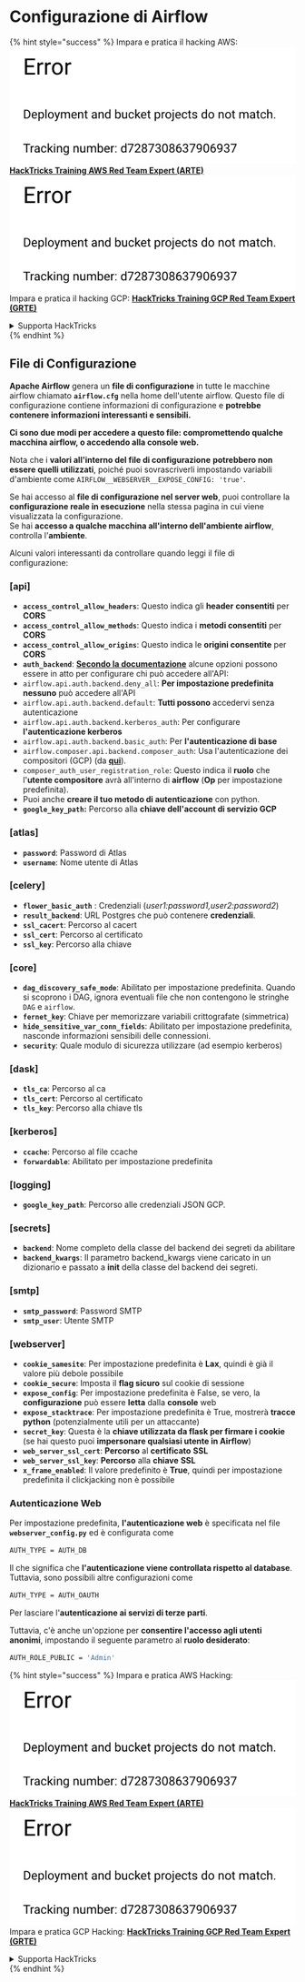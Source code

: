 # Configurazione di Airflow

{% hint style="success" %}
Impara e pratica il hacking AWS:<img src="../../.gitbook/assets/image (1) (1).png" alt="" data-size="line">[**HackTricks Training AWS Red Team Expert (ARTE)**](https://training.hacktricks.xyz/courses/arte)<img src="../../.gitbook/assets/image (1) (1).png" alt="" data-size="line">\
Impara e pratica il hacking GCP: <img src="../../.gitbook/assets/image (2).png" alt="" data-size="line">[**HackTricks Training GCP Red Team Expert (GRTE)**<img src="../../.gitbook/assets/image (2).png" alt="" data-size="line">](https://training.hacktricks.xyz/courses/grte)

<details>

<summary>Supporta HackTricks</summary>

* Controlla i [**piani di abbonamento**](https://github.com/sponsors/carlospolop)!
* **Unisciti al** 💬 [**gruppo Discord**](https://discord.gg/hRep4RUj7f) o al [**gruppo telegram**](https://t.me/peass) o **seguici** su **Twitter** 🐦 [**@hacktricks\_live**](https://twitter.com/hacktricks\_live)**.**
* **Condividi trucchi di hacking inviando PR ai** [**HackTricks**](https://github.com/carlospolop/hacktricks) e [**HackTricks Cloud**](https://github.com/carlospolop/hacktricks-cloud) repos di github.

</details>
{% endhint %}

## File di Configurazione

**Apache Airflow** genera un **file di configurazione** in tutte le macchine airflow chiamato **`airflow.cfg`** nella home dell'utente airflow. Questo file di configurazione contiene informazioni di configurazione e **potrebbe contenere informazioni interessanti e sensibili.**

**Ci sono due modi per accedere a questo file: compromettendo qualche macchina airflow, o accedendo alla console web.**

Nota che i **valori all'interno del file di configurazione** **potrebbero non essere quelli utilizzati**, poiché puoi sovrascriverli impostando variabili d'ambiente come `AIRFLOW__WEBSERVER__EXPOSE_CONFIG: 'true'`.

Se hai accesso al **file di configurazione nel server web**, puoi controllare la **configurazione reale in esecuzione** nella stessa pagina in cui viene visualizzata la configurazione.\
Se hai **accesso a qualche macchina all'interno dell'ambiente airflow**, controlla l'**ambiente**.

Alcuni valori interessanti da controllare quando leggi il file di configurazione:

### \[api]

* **`access_control_allow_headers`**: Questo indica gli **header** **consentiti** per **CORS**
* **`access_control_allow_methods`**: Questo indica i **metodi consentiti** per **CORS**
* **`access_control_allow_origins`**: Questo indica le **origini consentite** per **CORS**
* **`auth_backend`**: [**Secondo la documentazione**](https://airflow.apache.org/docs/apache-airflow/stable/security/api.html) alcune opzioni possono essere in atto per configurare chi può accedere all'API:
* `airflow.api.auth.backend.deny_all`: **Per impostazione predefinita nessuno** può accedere all'API
* `airflow.api.auth.backend.default`: **Tutti possono** accedervi senza autenticazione
* `airflow.api.auth.backend.kerberos_auth`: Per configurare **l'autenticazione kerberos**
* `airflow.api.auth.backend.basic_auth`: Per **l'autenticazione di base**
* `airflow.composer.api.backend.composer_auth`: Usa l'autenticazione dei compositori (GCP) (da [**qui**](https://cloud.google.com/composer/docs/access-airflow-api)).
* `composer_auth_user_registration_role`: Questo indica il **ruolo** che l'**utente compositore** avrà all'interno di **airflow** (**Op** per impostazione predefinita).
* Puoi anche **creare il tuo metodo di autenticazione** con python.
* **`google_key_path`:** Percorso alla **chiave dell'account di servizio GCP**

### **\[atlas]**

* **`password`**: Password di Atlas
* **`username`**: Nome utente di Atlas

### \[celery]

* **`flower_basic_auth`** : Credenziali (_user1:password1,user2:password2_)
* **`result_backend`**: URL Postgres che può contenere **credenziali**.
* **`ssl_cacert`**: Percorso al cacert
* **`ssl_cert`**: Percorso al certificato
* **`ssl_key`**: Percorso alla chiave

### \[core]

* **`dag_discovery_safe_mode`**: Abilitato per impostazione predefinita. Quando si scoprono i DAG, ignora eventuali file che non contengono le stringhe `DAG` e `airflow`.
* **`fernet_key`**: Chiave per memorizzare variabili crittografate (simmetrica)
* **`hide_sensitive_var_conn_fields`**: Abilitato per impostazione predefinita, nasconde informazioni sensibili delle connessioni.
* **`security`**: Quale modulo di sicurezza utilizzare (ad esempio kerberos)

### \[dask]

* **`tls_ca`**: Percorso al ca
* **`tls_cert`**: Percorso al certificato
* **`tls_key`**: Percorso alla chiave tls

### \[kerberos]

* **`ccache`**: Percorso al file ccache
* **`forwardable`**: Abilitato per impostazione predefinita

### \[logging]

* **`google_key_path`**: Percorso alle credenziali JSON GCP.

### \[secrets]

* **`backend`**: Nome completo della classe del backend dei segreti da abilitare
* **`backend_kwargs`**: Il parametro backend\_kwargs viene caricato in un dizionario e passato a **init** della classe del backend dei segreti.

### \[smtp]

* **`smtp_password`**: Password SMTP
* **`smtp_user`**: Utente SMTP

### \[webserver]

* **`cookie_samesite`**: Per impostazione predefinita è **Lax**, quindi è già il valore più debole possibile
* **`cookie_secure`**: Imposta il **flag sicuro** sul cookie di sessione
* **`expose_config`**: Per impostazione predefinita è False, se vero, la **configurazione** può essere **letta** dalla **console** web
* **`expose_stacktrace`**: Per impostazione predefinita è True, mostrerà **tracce python** (potenzialmente utili per un attaccante)
* **`secret_key`**: Questa è la **chiave utilizzata da flask per firmare i cookie** (se hai questo puoi **impersonare qualsiasi utente in Airflow**)
* **`web_server_ssl_cert`**: **Percorso** al **certificato** **SSL**
* **`web_server_ssl_key`**: **Percorso** alla **chiave** **SSL**
* **`x_frame_enabled`**: Il valore predefinito è **True**, quindi per impostazione predefinita il clickjacking non è possibile

### Autenticazione Web

Per impostazione predefinita, **l'autenticazione web** è specificata nel file **`webserver_config.py`** ed è configurata come
```bash
AUTH_TYPE = AUTH_DB
```
Il che significa che **l'autenticazione viene controllata rispetto al database**. Tuttavia, sono possibili altre configurazioni come
```bash
AUTH_TYPE = AUTH_OAUTH
```
Per lasciare l'**autenticazione ai servizi di terze parti**.

Tuttavia, c'è anche un'opzione per **consentire l'accesso agli utenti anonimi**, impostando il seguente parametro al **ruolo desiderato**:
```bash
AUTH_ROLE_PUBLIC = 'Admin'
```
{% hint style="success" %}
Impara e pratica AWS Hacking:<img src="../../.gitbook/assets/image (1) (1).png" alt="" data-size="line">[**HackTricks Training AWS Red Team Expert (ARTE)**](https://training.hacktricks.xyz/courses/arte)<img src="../../.gitbook/assets/image (1) (1).png" alt="" data-size="line">\
Impara e pratica GCP Hacking: <img src="../../.gitbook/assets/image (2).png" alt="" data-size="line">[**HackTricks Training GCP Red Team Expert (GRTE)**<img src="../../.gitbook/assets/image (2).png" alt="" data-size="line">](https://training.hacktricks.xyz/courses/grte)

<details>

<summary>Supporta HackTricks</summary>

* Controlla i [**piani di abbonamento**](https://github.com/sponsors/carlospolop)!
* **Unisciti al** 💬 [**gruppo Discord**](https://discord.gg/hRep4RUj7f) o al [**gruppo telegram**](https://t.me/peass) o **seguici** su **Twitter** 🐦 [**@hacktricks\_live**](https://twitter.com/hacktricks\_live)**.**
* **Condividi trucchi di hacking inviando PR ai** [**HackTricks**](https://github.com/carlospolop/hacktricks) e [**HackTricks Cloud**](https://github.com/carlospolop/hacktricks-cloud) repos su github.

</details>
{% endhint %}
